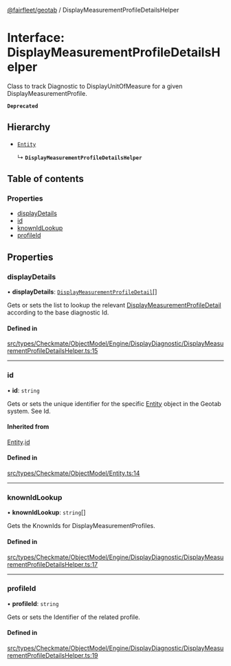 [@fairfleet/geotab](../README.md) / DisplayMeasurementProfileDetailsHelper

# Interface: DisplayMeasurementProfileDetailsHelper

Class to track Diagnostic to DisplayUnitOfMeasure for a given DisplayMeasurementProfile.

**`Deprecated`**

## Hierarchy

- [`Entity`](Entity.md)

  ↳ **`DisplayMeasurementProfileDetailsHelper`**

## Table of contents

### Properties

- [displayDetails](DisplayMeasurementProfileDetailsHelper.md#displaydetails)
- [id](DisplayMeasurementProfileDetailsHelper.md#id)
- [knownIdLookup](DisplayMeasurementProfileDetailsHelper.md#knownidlookup)
- [profileId](DisplayMeasurementProfileDetailsHelper.md#profileid)

## Properties

### displayDetails

• **displayDetails**: [`DisplayMeasurementProfileDetail`](DisplayMeasurementProfileDetail.md)[]

Gets or sets the list to lookup the relevant [DisplayMeasurementProfileDetail](DisplayMeasurementProfileDetail.md) according to the base diagnostic Id.

#### Defined in

[src/types/Checkmate/ObjectModel/Engine/DisplayDiagnostic/DisplayMeasurementProfileDetailsHelper.ts:15](https://github.com/fairfleet/geotab/blob/ff38bfc/src/types/Checkmate/ObjectModel/Engine/DisplayDiagnostic/DisplayMeasurementProfileDetailsHelper.ts#L15)

___

### id

• **id**: `string`

Gets or sets the unique identifier for the specific [Entity](Entity.md) object in the Geotab system. See Id.

#### Inherited from

[Entity](Entity.md).[id](Entity.md#id)

#### Defined in

[src/types/Checkmate/ObjectModel/Entity.ts:14](https://github.com/fairfleet/geotab/blob/ff38bfc/src/types/Checkmate/ObjectModel/Entity.ts#L14)

___

### knownIdLookup

• **knownIdLookup**: `string`[]

Gets the KnownIds for DisplayMeasurementProfiles.

#### Defined in

[src/types/Checkmate/ObjectModel/Engine/DisplayDiagnostic/DisplayMeasurementProfileDetailsHelper.ts:17](https://github.com/fairfleet/geotab/blob/ff38bfc/src/types/Checkmate/ObjectModel/Engine/DisplayDiagnostic/DisplayMeasurementProfileDetailsHelper.ts#L17)

___

### profileId

• **profileId**: `string`

Gets or sets the Identifier of the related profile.

#### Defined in

[src/types/Checkmate/ObjectModel/Engine/DisplayDiagnostic/DisplayMeasurementProfileDetailsHelper.ts:19](https://github.com/fairfleet/geotab/blob/ff38bfc/src/types/Checkmate/ObjectModel/Engine/DisplayDiagnostic/DisplayMeasurementProfileDetailsHelper.ts#L19)
